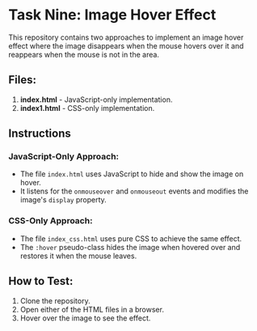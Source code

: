 # Task Nine: Image Hover Effect

This repository contains two approaches to implement an image hover effect where the image disappears when the mouse hovers over it and reappears when the mouse is not in the area.

## Files:
1. **index.html** - JavaScript-only implementation.
2. **index1.html** - CSS-only implementation.

## Instructions

### JavaScript-Only Approach:
- The file `index.html` uses JavaScript to hide and show the image on hover.
- It listens for the `onmouseover` and `onmouseout` events and modifies the image's `display` property.

### CSS-Only Approach:
- The file `index_css.html` uses pure CSS to achieve the same effect.
- The `:hover` pseudo-class hides the image when hovered over and restores it when the mouse leaves.

## How to Test:
1. Clone the repository.
2. Open either of the HTML files in a browser.
3. Hover over the image to see the effect.
